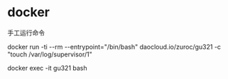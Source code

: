 # docker

手工运行命令

docker run -ti --rm --entrypoint="/bin/bash" daocloud.io/zuroc/gu321 -c "touch /var/log/supervisor/1"

docker exec -it gu321 bash
